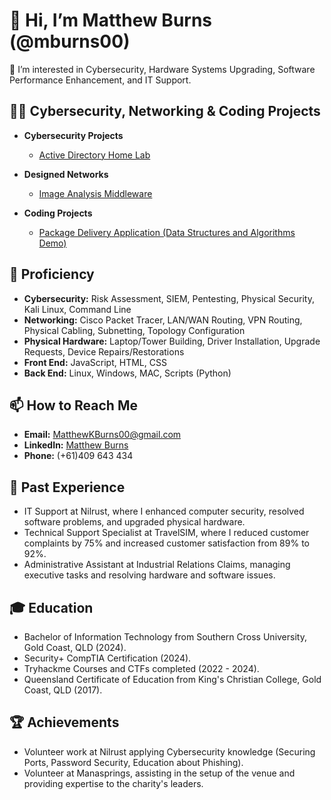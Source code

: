 # 👋 Hi, I’m Matthew Burns (@mburns00)

👀 I’m interested in Cybersecurity, Hardware Systems Upgrading, Software Performance Enhancement, and IT Support.

## 👨‍💻 Cybersecurity, Networking & Coding Projects

- **Cybersecurity Projects**
  - [Active Directory Home Lab](https://github.com/)
  
- **Designed Networks**
  - [Image Analysis Middleware](https://github.com/)
  
- **Coding Projects**
  - [Package Delivery Application (Data Structures and Algorithms Demo)](https://github.com/)

## 🌱 Proficiency

- **Cybersecurity:** Risk Assessment, SIEM, Pentesting, Physical Security, Kali Linux, Command Line
- **Networking:** Cisco Packet Tracer, LAN/WAN Routing, VPN Routing, Physical Cabling, Subnetting, Topology Configuration
- **Physical Hardware:** Laptop/Tower Building, Driver Installation, Upgrade Requests, Device Repairs/Restorations
- **Front End:** JavaScript, HTML, CSS
- **Back End:** Linux, Windows, MAC, Scripts (Python)

## 📫 How to Reach Me

- **Email:** [MatthewKBurns00@gmail.com](mailto:MatthewKBurns00@gmail.com)
- **LinkedIn:** [Matthew Burns](https://linkedin.com/in/matthew-burns-492541253)
- **Phone:** (+61)409 643 434

## 🏢 Past Experience

- IT Support at Nilrust, where I enhanced computer security, resolved software problems, and upgraded physical hardware.
- Technical Support Specialist at TravelSIM, where I reduced customer complaints by 75% and increased customer satisfaction from 89% to 92%.
- Administrative Assistant at Industrial Relations Claims, managing executive tasks and resolving hardware and software issues.

## 🎓 Education

- Bachelor of Information Technology from Southern Cross University, Gold Coast, QLD (2024).
- Security+ CompTIA Certification (2024).
- Tryhackme Courses and CTFs completed (2022 - 2024).
- Queensland Certificate of Education from King's Christian College, Gold Coast, QLD (2017).

## 🏆 Achievements

- Volunteer work at Nilrust applying Cybersecurity knowledge (Securing Ports, Password Security, Education about Phishing).
- Volunteer at Manasprings, assisting in the setup of the venue and providing expertise to the charity's leaders.
